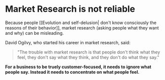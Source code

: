 # Market Research is not reliable
Because people [[Evolution and self-delusion| don't know consciously the reasons of their behavior]], market research (asking people what they want and why) can be misleading.

David Ogilvy, who started his career in market research, said:
>"The trouble with market research is that people don't think what they feel, they don't say what they think, and they don't do what they say."

**For a business to be truely customer-focused, it needs to ignore what people say. Instead it needs to concentrate on what people feel.**